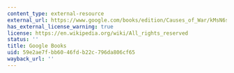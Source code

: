 ```yaml
---
content_type: external-resource
external_url: https://www.google.com/books/edition/Causes_of_War/kMsN6sJn9IQC?hl=en&gbpv=1&dq=causes+of+war+levy&printsec=frontcover
has_external_license_warning: true
license: https://en.wikipedia.org/wiki/All_rights_reserved
status: ''
title: Google Books
uid: 59e2ae7f-bb60-46fd-b22c-796da806cf65
wayback_url: ''
---
```

